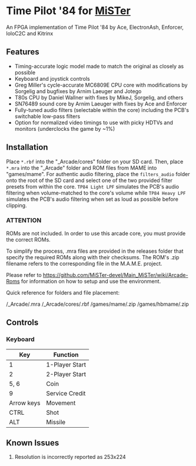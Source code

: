 # Time Pilot '84 for [MiSTer](https://github.com/MiSTer-devel/Main_MiSTer/wiki)
An FPGA implementation of Time Pilot '84 by Ace, ElectronAsh, Enforcer, loloC2C and Kitrinx

## Features
- Timing-accurate logic model made to match the original as closely as possible
- Keyboard and joystick controls
- Greg Miller's cycle-accurate MC6809E CPU core with modifications by Sorgelig and bugfixes by Arnim Laeuger and Jotego
- T80s CPU by Daniel Wallner with fixes by MikeJ, Sorgelig, and others
- SN76489 sound core by Arnim Laeuger with fixes by Ace and Enforcer
- Fully-tuned audio filters (selectable within the core) including the PCB's switchable low-pass filters
- Option for normalized video timings to use with picky HDTVs and monitors (underclocks the game by ~1%)

## Installation
Place `*.rbf` into the "_Arcade/cores" folder on your SD card.  Then, place `*.mra` into the "_Arcade" folder and ROM files from MAME into "games/mame".
For authentic audio filtering, place the `filters_audio` folder onto the root of the SD card and select one of the two provided filter presets from within the core.
`TP84 Light LPF` simulates the PCB's audio filtering when volume-matched to the core's volume while `TP84 Heavy LPF` simulates the PCB's audio filtering when set as loud as possible before clipping.

### ****ATTENTION****
ROMs are not included. In order to use this arcade core, you must provide the correct ROMs.

To simplify the process, .mra files are provided in the releases folder that specify the required ROMs along with their checksums.  The ROM's .zip filename refers to the corresponding file in the M.A.M.E. project.

Please refer to https://github.com/MiSTer-devel/Main_MiSTer/wiki/Arcade-Roms for information on how to setup and use the environment.

Quick reference for folders and file placement:

/_Arcade/<game name>.mra
/_Arcade/cores/<game rbf>.rbf
/games/mame/<mame rom>.zip
/games/hbmame/<hbmame rom>.zip

## Controls
### Keyboard
| Key | Function |
| --- | --- |
| 1 | 1-Player Start |
| 2 | 2-Player Start |
| 5, 6 | Coin |
| 9 | Service Credit |
| Arrow keys | Movement |
| CTRL | Shot |
| ALT | Missile |

## Known Issues
1) Resolution is incorrectly reported as 253x224

